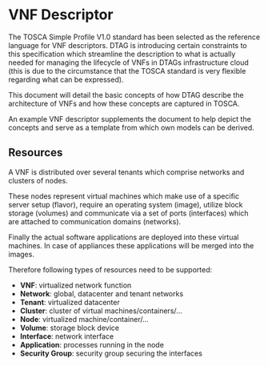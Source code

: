 VNF Descriptor
==============

The TOSCA Simple Profile V1.0 standard has been selected as the reference language for VNF descriptors. DTAG is introducing certain constraints to this specification which streamline the description to what is actually needed for managing the lifecycle of VNFs in DTAGs infrastructure cloud (this is due to the circumstance that the TOSCA standard is very flexible regarding what can be expressed).

This document will detail the basic concepts of how DTAG describe the architecture of VNFs and how these concepts are captured in TOSCA.

An example VNF descriptor supplements the document to help depict the concepts and serve as a template from which own models can be derived.

Resources
---------

A VNF is distributed over several tenants which comprise networks and clusters of nodes.

These nodes represent virtual machines which make use of a specific server setup (flavor), require an operating system (image), utilize block storage (volumes) and communicate via a set of ports (interfaces) which are attached to communication domains (networks).

Finally the actual software applications are deployed into these virtual machines. In case of appliances these applications will be merged into the images.

Therefore following types of resources need to be supported:
- **VNF**: virtualized network function
- **Network**: global, datacenter and tenant networks
- **Tenant**: virtualized datacenter
- **Cluster**: cluster of virtual machines/containers/…
- **Node**: virtualized machine/container/…
- **Volume**: storage block device
- **Interface**: network interface
- **Application**: processes running in the node
- **Security Group**: security group securing the interfaces
